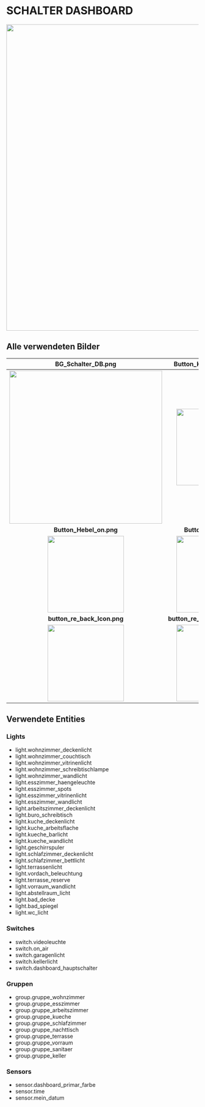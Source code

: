 # SCHALTER DASHBOARD

<img src="/../main/02_UI-Dashboards/1_UI-Dashboard_Bilder/SEITE_SCHALTER_GIF.gif" width="800">

## Alle verwendeten Bilder

| **BG_Schalter_DB.png** | **Button_Kontrollleuchte.png** | **Button_Hebel_off.png** |
| :---: | :---: | :---: |
| <img src="/../main/02_UI-Dashboards/A_SEITEN-DASHBOARD/C_Seiten_Schalter-Dashboard/DB_Schalter_Bilder/BG_Schalter_DB.png" width="400"> | <img src="/../main/02_UI-Dashboards/A_SEITEN-DASHBOARD/C_Seiten_Schalter-Dashboard/DB_Schalter_Bilder/Button_Kontrollleuchte.png" width="200"> | <img src="/../main/02_UI-Dashboards/A_SEITEN-DASHBOARD/C_Seiten_Schalter-Dashboard/DB_Schalter_Bilder/Button_Hebel_off.png" width="200"> |
| **Button_Hebel_on.png** | **Button_Kipp_off.png** | **Button_Kipp_on.png** |
| <img src="/../main/02_UI-Dashboards/A_SEITEN-DASHBOARD/C_Seiten_Schalter-Dashboard/DB_Schalter_Bilder/Button_Hebel_on.png" width="200"> | <img src="/../main/02_UI-Dashboards/A_SEITEN-DASHBOARD/C_Seiten_Schalter-Dashboard/DB_Schalter_Bilder/Button_Kipp_off.png" width="200"> | <img src="/../main/02_UI-Dashboards/A_SEITEN-DASHBOARD/C_Seiten_Schalter-Dashboard/DB_Schalter_Bilder/Button_Kipp_on.png" width="200"> |
| **button_re_back_Icon.png** | **button_re_vollbild_off_blue.png** | **button_re_vollbild_on_blue.png** |
| <img src="/../main/02_UI-Dashboards/A_SEITEN-DASHBOARD/C_Seiten_Schalter-Dashboard/DB_Schalter_Bilder/button_re_back_Icon.png" width="200"> | <img src="/../main/02_UI-Dashboards/A_SEITEN-DASHBOARD/C_Seiten_Schalter-Dashboard/DB_Schalter_Bilder/button_re_vollbild_off_blue.png" width="200"> | <img src="/../main/02_UI-Dashboards/A_SEITEN-DASHBOARD/C_Seiten_Schalter-Dashboard/DB_Schalter_Bilder/button_re_vollbild_on_blue.png" width="200"> |

## Verwendete Entities

### Lights
* light.wohnzimmer_deckenlicht
* light.wohnzimmer_couchtisch
* light.wohnzimmer_vitrinenlicht
* light.wohnzimmer_schreibtischlampe
* light.wohnzimmer_wandlicht
* light.esszimmer_haengeleuchte
* light.esszimmer_spots
* light.esszimmer_vitrinenlicht
* light.esszimmer_wandlicht
* light.arbeitszimmer_deckenlicht
* light.buro_schreibtisch
* light.kuche_deckenlicht
* light.kuche_arbeitsflache
* light.kueche_barlicht
* light.kueche_wandlicht
* light.geschirrspuler
* light.schlafzimmer_deckenlicht
* light.schlafzimmer_bettlicht
* light.terrassenlicht
* light.vordach_beleuchtung
* light.terrasse_reserve
* light.vorraum_wandlicht
* light.abstellraum_licht
* light.bad_decke
* light.bad_spiegel
* light.wc_licht

### Switches
* switch.videoleuchte
* switch.on_air
* switch.garagenlicht
* switch.kellerlicht
* switch.dashboard_hauptschalter

### Gruppen
* group.gruppe_wohnzimmer
* group.gruppe_esszimmer
* group.gruppe_arbeitszimmer
* group.gruppe_kueche
* group.gruppe_schlafzimmer
* group.gruppe_nachttisch
* group.gruppe_terrasse
* group.gruppe_vorraum
* group.gruppe_sanitaer
* group.gruppe_keller

### Sensors
* sensor.dashboard_primar_farbe
* sensor.time
* sensor.mein_datum
